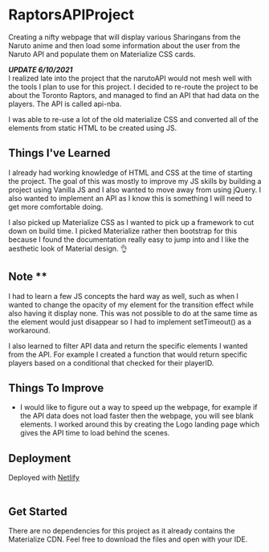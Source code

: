 # RaptorsAPIProject
Creating a nifty webpage that will display various Sharingans from the Naruto anime and then load some information about the user from the Naruto API and populate them on Materialize CSS cards. 

***UPDATE 6/10/2021***
<br>I realized late into the project that the narutoAPI would not mesh well with the tools I plan to use for this project. I decided to re-route the project to be about the Toronto Raptors, and managed to find an API that had data on the players. The API is called api-nba.

I was able to re-use a lot of the old materialize CSS and converted all of the elements from static HTML to be created using JS. 

## Things I've Learned
I already had working knowledge of HTML and CSS at the time of starting the project. The goal of this was mostly to improve my JS skills by building a project using Vanilla JS and I also wanted to move away from using jQuery. I also wanted to implement an API as I know this is something I will need to get more comfortable doing.  

I also picked up Materialize CSS as I wanted to pick up a framework to cut down on build time. I picked Materialize rather then bootstrap for this because I found the documentation really easy to jump into and I like the aesthetic look of Material design. :ok_hand:


## Note **
I had to learn a few JS concepts the hard way as well, such as when I wanted to change the opacity of my element for the transition effect while also having it display none. This was not possible to do at the same time as the element would just disappear so I had to implement setTimeout() as a workaround.

I also learned to filter API data and return the specific elements I wanted from the API. For example I created a function that would return specific players based on a conditional that checked for their playerID. 


## Things To Improve
* I would like to figure out a way to speed up the webpage, for example if the API data does not load faster then the webpage, you will see blank elements. I worked around this by creating the Logo landing page which gives the API time to load behind the scenes. 

## Deployment
Deployed with [Netlify](https://www.netlify.com/)
<br><br>

## Get Started
There are no dependencies for this project as it already contains the Materialize CDN. Feel free to download the files and open with your IDE. 
